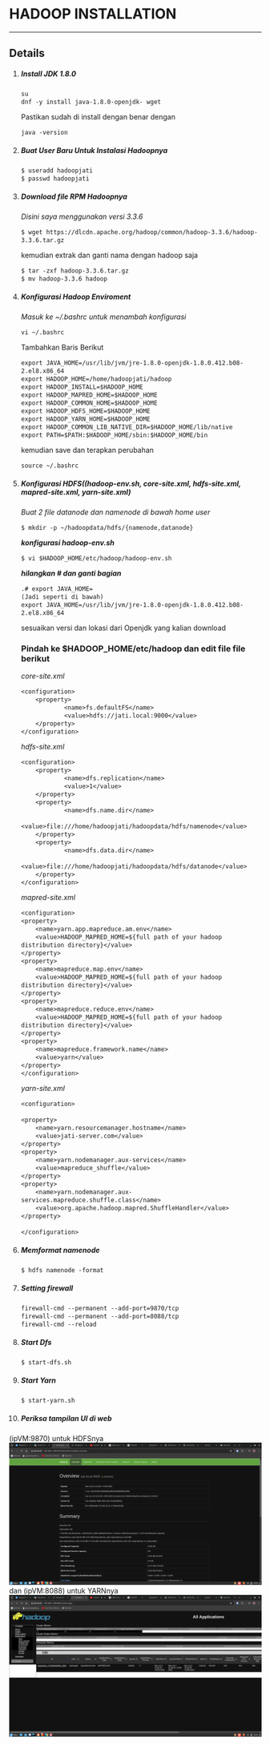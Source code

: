 # HADOOP INSTALLATION

---

## Details

1. ##### Install JDK 1.8.0

   ``` 
   su
   dnf -y install java-1.8.0-openjdk- wget
   ```
   Pastikan sudah di install dengan benar dengan
   ```
   java -version
   ```
2. ##### Buat User Baru Untuk Instalasi Hadoopnya
    ```
    $ useradd hadoopjati
    $ passwd hadoopjati
    ```
3. ##### Download file RPM Hadoopnya
    *Disini saya menggunakan versi 3.3.6*
    ```
    $ wget https://dlcdn.apache.org/hadoop/common/hadoop-3.3.6/hadoop-3.3.6.tar.gz
    ```
    kemudian extrak dan ganti nama dengan hadoop saja
    ```
    $ tar -zxf hadoop-3.3.6.tar.gz
    $ mv hadoop-3.3.6 hadoop
    ```
4. ##### Konfigurasi Hadoop Enviroment
    *Masuk ke ~/.bashrc untuk menambah konfigurasi*
    ```
    vi ~/.bashrc
    ```
    Tambahkan Baris Berikut
    ```
    export JAVA_HOME=/usr/lib/jvm/jre-1.8.0-openjdk-1.8.0.412.b08-2.el8.x86_64
    export HADOOP_HOME=/home/hadoopjati/hadoop
    export HADOOP_INSTALL=$HADOOP_HOME
    export HADOOP_MAPRED_HOME=$HADOOP_HOME
    export HADOOP_COMMON_HOME=$HADOOP_HOME
    export HADOOP_HDFS_HOME=$HADOOP_HOME
    export HADOOP_YARN_HOME=$HADOOP_HOME
    export HADOOP_COMMON_LIB_NATIVE_DIR=$HADOOP_HOME/lib/native
    export PATH=$PATH:$HADOOP_HOME/sbin:$HADOOP_HOME/bin
    ```
    kemudian save dan terapkan perubahan
    ```
    source ~/.bashrc
    ```
4. ##### Konfigurasi HDFS((hadoop-env.sh, core-site.xml, hdfs-site.xml, mapred-site.xml, yarn-site.xml)
   *Buat 2 file datanode dan namenode di bawah home user*
    ```
    $ mkdir -p ~/hadoopdata/hdfs/{namenode,datanode}
    ```
    ***konfigurasi hadoop-env.sh***
    ```
    $ vi $HADOOP_HOME/etc/hadoop/hadoop-env.sh
    ```
    ***hilangkan # dan ganti bagian***
    ```
    .# export JAVA_HOME=
    (Jadi seperti di bawah)
    export JAVA_HOME=/usr/lib/jvm/jre-1.8.0-openjdk-1.8.0.412.b08-2.el8.x86_64
    ```
    sesuaikan versi dan lokasi dari Openjdk yang kalian download
    
    ### Pindah ke $HADOOP_HOME/etc/hadoop dan edit file file berikut
      *core-site.xml*
    ```
    <configuration>
        <property>
                <name>fs.defaultFS</name>
                <value>hdfs://jati.local:9000</value>
        </property>
    </configuration>
    ```
    *hdfs-site.xml*
    ```
    <configuration>
        <property>
                <name>dfs.replication</name>
                <value>1</value>
        </property>
        <property>
                <name>dfs.name.dir</name>
                <value>file:///home/hadoopjati/hadoopdata/hdfs/namenode</value>
        </property>
        <property>
                <name>dfs.data.dir</name>
                <value>file:///home/hadoopjati/hadoopdata/hdfs/datanode</value>
        </property>
    </configuration>
    ```
    *mapred-site.xml*
    ```
    <configuration>
    <property>
        <name>yarn.app.mapreduce.am.env</name>
        <value>HADOOP_MAPRED_HOME=${full path of your hadoop distribution directory}</value>
    </property>
    <property>
        <name>mapreduce.map.env</name>
        <value>HADOOP_MAPRED_HOME=${full path of your hadoop distribution directory}</value>
    </property>
    <property>
        <name>mapreduce.reduce.env</name>
        <value>HADOOP_MAPRED_HOME=${full path of your hadoop distribution directory}</value>
    </property>
    <property>
        <name>mapreduce.framework.name</name>
        <value>yarn</value>
    </property>
    </configuration>
    ```
    *yarn-site.xml*
    ```
    <configuration>

    <property>
        <name>yarn.resourcemanager.hostname</name>
        <value>jati-server.com</value>
    </property>
    <property>
        <name>yarn.nodemanager.aux-services</name>
        <value>mapreduce_shuffle</value>
    </property>
    <property>
        <name>yarn.nodemanager.aux-services.mapreduce.shuffle.class</name>
        <value>org.apache.hadoop.mapred.ShuffleHandler</value>
    </property>

    </configuration>
    ```
4. ##### Memformat namenode
    ```
    $ hdfs namenode -format
    ```
5. ##### Setting firewall
    ```
    firewall-cmd --permanent --add-port=9870/tcp
    firewall-cmd --permanent --add-port=8088/tcp
    firewall-cmd --reload
    ```
6. ##### Start Dfs
    ```
    $ start-dfs.sh
    ```
7. ##### Start Yarn
    ```
    $ start-yarn.sh
    ```
8. ##### Periksa tampilan UI di web
(ipVM:9870) untuk HDFSnya
     ![](https://github.com/Jati-Jostar/BELAJAR-YAVA247/raw/main/asset/HadoopUI.png)
    dan (ipVM:8088) untuk YARNnya
    ![](https://github.com/Jati-Jostar/BELAJAR-YAVA247/raw/main/asset/YarnUI.png)
